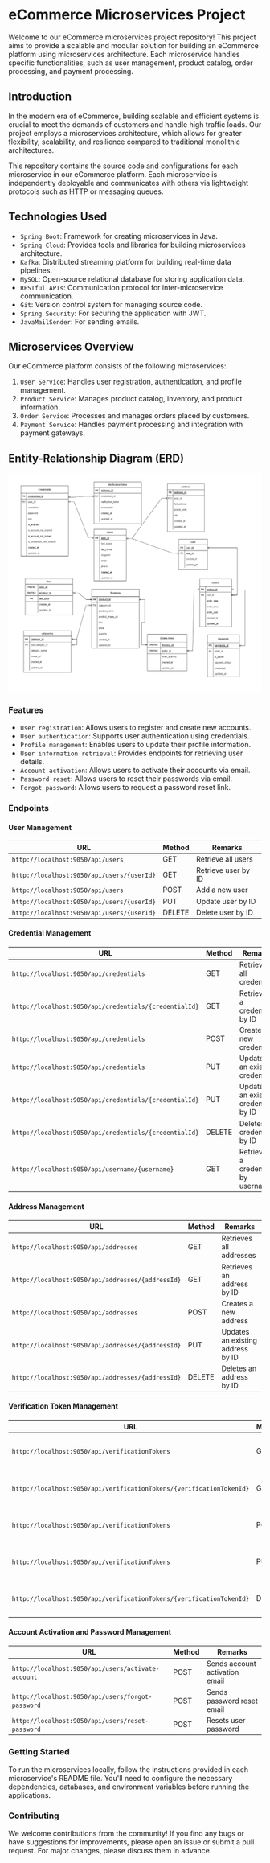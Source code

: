 # eCommerce Microservices Project

Welcome to our eCommerce microservices project repository! This project aims to provide a scalable and modular solution for building an eCommerce platform using microservices architecture. Each microservice handles specific functionalities, such as user management, product catalog, order processing, and payment processing.

## Introduction

In the modern era of eCommerce, building scalable and efficient systems is crucial to meet the demands of customers and handle high traffic loads. Our project employs a microservices architecture, which allows for greater flexibility, scalability, and resilience compared to traditional monolithic architectures.

This repository contains the source code and configurations for each microservice in our eCommerce platform. Each microservice is independently deployable and communicates with others via lightweight protocols such as HTTP or messaging queues.

## Technologies Used

- `Spring Boot`: Framework for creating microservices in Java.
- `Spring Cloud`: Provides tools and libraries for building microservices architecture.
- `Kafka`: Distributed streaming platform for building real-time data pipelines.
- `MySQL`: Open-source relational database for storing application data.
- `RESTful APIs`: Communication protocol for inter-microservice communication.
- `Git`: Version control system for managing source code.
- `Spring Security`: For securing the application with JWT.
- `JavaMailSender`: For sending emails.

## Microservices Overview

Our eCommerce platform consists of the following microservices:
1. `User Service`: Handles user registration, authentication, and profile management.
2. `Product Service`: Manages product catalog, inventory, and product information.
3. `Order Service`: Processes and manages orders placed by customers.
4. `Payment Service`: Handles payment processing and integration with payment gateways.

## Entity-Relationship Diagram (ERD)
![ERD](https://github.com/indalkaromkar/E-Commerce-Backend-Spring-Microservices/blob/master/EntityFinal.jpg)

### Features

- `User registration`: Allows users to register and create new accounts.
- `User authentication`: Supports user authentication using credentials.
- `Profile management`: Enables users to update their profile information.
- `User information retrieval`: Provides endpoints for retrieving user details.
- `Account activation`: Allows users to activate their accounts via email.
- `Password reset`: Allows users to reset their passwords via email.
- `Forgot password`: Allows users to request a password reset link.

### Endpoints

#### User Management

| URL                                     | Method | Remarks                       |
|-----------------------------------------|--------|-------------------------------|
| `http://localhost:9050/api/users`       | GET    | Retrieve all users            |
| `http://localhost:9050/api/users/{userId}` | GET    | Retrieve user by ID           |
| `http://localhost:9050/api/users`       | POST   | Add a new user                |
| `http://localhost:9050/api/users/{userId}` | PUT    | Update user by ID             |
| `http://localhost:9050/api/users/{userId}` | DELETE | Delete user by ID             |

#### Credential Management

| URL                                           | Method | Remarks                              |
|-----------------------------------------------|--------|--------------------------------------|
| `http://localhost:9050/api/credentials`       | GET    | Retrieves all credentials            |
| `http://localhost:9050/api/credentials/{credentialId}` | GET    | Retrieves a credential by ID         |
| `http://localhost:9050/api/credentials`       | POST   | Creates a new credential             |
| `http://localhost:9050/api/credentials`       | PUT    | Updates an existing credential       |
| `http://localhost:9050/api/credentials/{credentialId}` | PUT    | Updates an existing credential by ID |
| `http://localhost:9050/api/credentials/{credentialId}` | DELETE | Deletes a credential by ID           |
| `http://localhost:9050/api/username/{username}` | GET    | Retrieves a credential by username   |

#### Address Management

| URL                                      | Method | Remarks                       |
|------------------------------------------|--------|-------------------------------|
| `http://localhost:9050/api/addresses`    | GET    | Retrieves all addresses       |
| `http://localhost:9050/api/addresses/{addressId}` | GET    | Retrieves an address by ID    |
| `http://localhost:9050/api/addresses`    | POST   | Creates a new address         |
| `http://localhost:9050/api/addresses/{addressId}` | PUT    | Updates an existing address by ID |
| `http://localhost:9050/api/addresses/{addressId}` | DELETE | Deletes an address by ID      |

#### Verification Token Management

| URL                                                 | Method | Remarks                                |
|-----------------------------------------------------|--------|----------------------------------------|
| `http://localhost:9050/api/verificationTokens`      | GET    | Retrieves all verification tokens      |
| `http://localhost:9050/api/verificationTokens/{verificationTokenId}` | GET    | Retrieves a verification token by ID   |
| `http://localhost:9050/api/verificationTokens`      | POST   | Creates a new verification token       |
| `http://localhost:9050/api/verificationTokens`      | PUT    | Updates an existing verification token |
| `http://localhost:9050/api/verificationTokens/{verificationTokenId}` | DELETE | Deletes a verification token by ID     |

#### Account Activation and Password Management

| URL                                           | Method | Remarks                              |
|-----------------------------------------------|--------|--------------------------------------|
| `http://localhost:9050/api/users/activate-account` | POST   | Sends account activation email       |
| `http://localhost:9050/api/users/forgot-password`  | POST   | Sends password reset email           |
| `http://localhost:9050/api/users/reset-password`   | POST   | Resets user password                 |

### Getting Started

To run the microservices locally, follow the instructions provided in each microservice's README file. You'll need to configure the necessary dependencies, databases, and environment variables before running the applications.

### Contributing

We welcome contributions from the community! If you find any bugs or have suggestions for improvements, please open an issue or submit a pull request. For major changes, please discuss them in advance.
